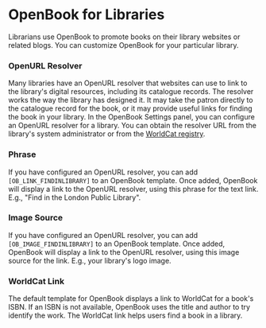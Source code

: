 <h1>OpenBook for Libraries</h1>

Librarians use OpenBook to promote books on their library websites or related blogs. You can customize OpenBook for your particular library.

<h3>OpenURL Resolver</h3>

Many libraries have an OpenURL resolver that websites can use to link to the library's digital resources, including its catalogue records. The resolver works the way the library has designed it. It may take the patron directly to the catalogue record for the book, or it may provide useful links for finding the book in your library. In the OpenBook Settings panel, you can configure an OpenURL resolver for a library. You can obtain the resolver URL from the library's system administrator or from the <a href='http://www.worldcat.org/registry/institutions'>WorldCat registry</a>.

<h3>Phrase</h3>

If you have configured an OpenURL resolver, you can add `[OB_LINK_FINDINLIBRARY]` to an OpenBook template. Once added, OpenBook will display a link to the OpenURL resolver, using this phrase for the text link. E.g., "Find in the London Public Library".

<h3>Image Source</h3>

If you have configured an OpenURL resolver, you can add `[OB_IMAGE_FINDINLIBRARY]` to an OpenBook template. Once added, OpenBook will display a link to the OpenURL resolver, using this image source for the link. E.g., your library's logo image.

<h3>WorldCat Link</h3>

The default template for OpenBook displays a link to WorldCat for a book's ISBN. If an ISBN is not available, OpenBook uses the title and author to try identify the work. The WorldCat link helps users find a book in a library.